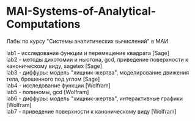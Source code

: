 # MAI-Systems-of-Analytical-Computations
Лабы по курсу "Системы аналитических вычислений" в МАИ

lab1 - исследование функции и перемещение квадрата [Sage]  
lab2 - методы дихотомии и ньютона, gcd, приведение поверхности к каноническому виду, sagetex [Sage]  
lab3 - диффуры: модель "хищник-жертва", моделирование движения тела, брошенного под углом [Sage]  
lab4 - исследование функции [Wolfram]  
lab5 - полиномы, gcd [Wolfram]  
lab6 - диффуры: модель "хищник-жертва", интерактивные графики [Wolfram]  
lab7 - приведение поверхности к каноническому виду [Wolfram]  